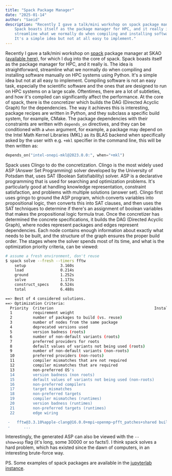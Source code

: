 ```yaml
---
title: "Spack Package Manager"
date: "2025-01-14"
author: "Saeid"
description: "Recently I gave a talk/mini workshop on spack package manager at SKAO, which forced me to dig into the core of spack.
	Spack boasts itself as the package manager for HPC, and it really is. The idea is straightforward, \
	streamline what we normally do when compiling and installing software manually on HPC systems using Python. \
	It's a simple idea but not at all easy to implement."
---
```

Recently I gave a talk/mini workshop on [spack](https://github.com/spack/spack) package manager 
at SKAO ([available here](https://saliei.io/spack-workshop)), for which I dug into the core of spack. 
Spack boasts itself as the package manager for HPC, and it really is. The idea is straightforward, 
streamline what we normally do when compiling and installing software manually on HPC systems using Python. 
It's a simple idea but not at all easy to implement. Compiling software is not an easy task, 
especially the scientific software and the ones that are designed to run on HPC systems on a large scale. 
Oftentimes, there are a lot of subtleties, and how it's compiled can significantly affect the performance. 
At the core of spack, there is the concretizer which builds the DAG (Directed Acyclic Graph) for the dependencies. 
The way it achieves this is interesting, package recipes are written in Python, and they subclass a specific build system, for example, CMake. 
The package dependencies with their constraints are written with `depends_on` directives, 
and they can be conditioned with a `when` argument, for example, 
a package may depend on the Intel Math Kernel Libraries (MKL) as its BLAS backend when specifically 
asked by the user with e.g. `+mkl` specifier in the command line, this will be then written as:

```python
depends_on("intel-onepi-mkl@2023.0.0:", when="+mkl")
```

Spack uses Clingo to do the concretization. Clingo is the most widely used ASP (Answer Set Programming) 
solver developed by the University of Potsdam that, uses SAT (Boolean Satisfiability) solver. 
ASP is a declarative programming that is used for searching and optimization problems. 
It's particularly good at handling knowledge representation, constraint satisfaction, 
and problems with multiple solutions (answer set). Clingo first uses gringo to ground the ASP program, 
which converts variables into propositional logic, then converts this into SAT clauses, 
and then uses the SAT techniques to determine if there's an assignment of boolean variables 
that makes the propositional logic formula true. Once the concretizer has determined 
the concrete specifications, it builds the DAG (Directed Acyclic Graph), 
where nodes represent packages and edges represent dependencies. 
Each node contains enough information about exactly what needs to be built, 
and the structure of the graph ensures the proper build order. 
The stages where the solver spends most of its time, 
and what is the optimization priority criteria, can be viewed:

```bash
# assume a fresh environment, don't reuse
$ spack solve --fresh --timers fftw
    setup          		3.160s
    load           		0.214s
    ground         		1.252s
    solve          		1.173s
    construct_specs     0.524s
    total          		6.488s

==> Best of 4 considered solutions.
==> Optimization Criteria:
  Priority  Criterion                                            Installed  ToBuild
  1         requirement weight                                           -        0
  2         number of packages to build (vs. reuse)                      -        0
  3         number of nodes from the same package                        -        0
  4         deprecated versions used                                     0        0
  5         version badness (roots)                                      0        0
  6         number of non-default variants (roots)                       0        0
  7         preferred providers for roots                                0        0
  8         default values of variants not being used (roots)            0        0
  9         number of non-default variants (non-roots)                   0        0
  10        preferred providers (non-roots)                              0        0
  11        compiler mismatches that are not required                    0        0
  12        compiler mismatches that are required                        0        0
  13        non-preferred OS's                                           0        0
  14        version badness (non roots)                                  0        1
  15        default values of variants not being used (non-roots)        0        1
  16        non-preferred compilers                                      0        0
  17        target mismatches                                            0        0
  18        non-preferred targets                                        0        0
  19        compiler mismatches (runtimes)                               0        0
  20        version badness (runtimes)                                   0        0
  21        non-preferred targets (runtimes)                             0        0
  22        edge wiring                                                  1        0

 -   fftw@3.3.10%apple-clang@16.0.0+mpi~openmp~pfft_patches+shared build_system=autotools patches=872cff9 precision=double,float arch=darwin-sequoia-m1
 - 	 	...
```

Interestingly, the generated ASP can also be viewed with the `--show=asp` flag (it's long, some 30000 or so facts!).
I think spack solves a hard problem, which has existed since the dawn of computers, in an interesting brute-force way.

PS. Some examples of spack packages are available in the [jupyterlab instance](https://saliei.io/jupyterlab).



